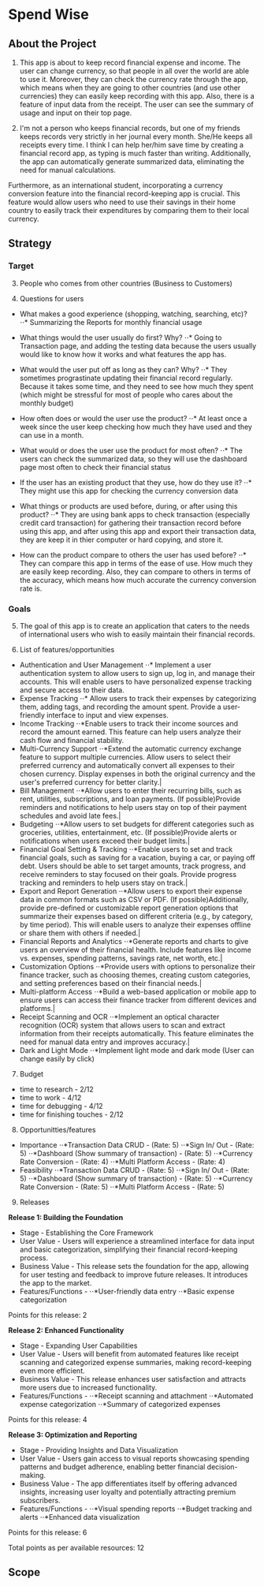 # Spend Wise

## About the Project

1. This app is about to keep record financial expense and income.
   The user can change currency, so that people in all over the world are able to use it.
   Moreover, they can check the currency rate through the app, which means when they are going to other countries (and use other currencies) they can easily keep recording with this app.
   Also, there is a feature of input data from the receipt.
   The user can see the summary of usage and input on their top page.

2. I'm not a person who keeps financial records, but one of my friends keeps records very strictly in her journal every month. She/He keeps all receipts every time. I think I can help her/him save time by creating a financial record app, as typing is much faster than writing. Additionally, the app can automatically generate summarized data, eliminating the need for manual calculations.

Furthermore, as an international student, incorporating a currency conversion feature into the financial record-keeping app is crucial. This feature would allow users who need to use their savings in their home country to easily track their expenditures by comparing them to their local currency.

## Strategy

### Target

3. People who comes from other countries (Business to Customers)

4. Questions for users

- What makes a good experience (shopping, watching, searching, etc)?
  ⋅⋅\* Summarizing the Reports for monthly financial usage

- What things would the user usually do first? Why?
  ⋅⋅\* Going to Transaction page, and adding the testing data because the users usually would like to know how it works and what features the app has.

- What would the user put off as long as they can? Why?
  ⋅⋅\* They sometimes prograstinate updating their financial record regularly. Because it takes some time, and they need to see how much they spent (which might be stressful for most of people who cares about the monthly budget)

- How often does or would the user use the product?
  ⋅⋅\* At least once a week since the user keep checking how much they have used and they can use in a month.

- What would or does the user use the product for most often?
  ⋅⋅\* The users can check the summarized data, so they will use the dashboard page most often to check their financial status

- If the user has an existing product that they use, how do they use it?
  ⋅⋅\* They might use this app for checking the currency conversion data

- What things or products are used before, during, or after using this product?
  ⋅⋅\* They are using bank apps to check transaction (especially credit card transaction) for gathering their transaction record before using this app, and after using this app and export their transaction data, they are keep it in thier computer or hard copying, and store it.

- How can the product compare to others the user has used before?
  ⋅⋅\* They can compare this app in terms of the ease of use. How much they are easily keep recording. Also, they can compare to others in terms of the accuracy, which means how much accurate the currency conversion rate is.

### Goals

5. The goal of this app is to create an application that caters to the needs of international users who wish to easily maintain their financial records.

6. List of features/opportunities

- Authentication and User Management
  ⋅⋅\* Implement a user authentication system to allow users to sign up, log in, and manage their accounts. This will enable users to have personalized expense tracking and secure access to their data.
- Expense Tracking
  ⋅⋅\* Allow users to track their expenses by categorizing them, adding tags, and recording the amount spent. Provide a user-friendly interface to input and view expenses.
- Income Tracking
  ⋅⋅\*Enable users to track their income sources and record the amount earned. This feature can help users analyze their cash flow and financial stability.
- Multi-Currency Support
  ⋅⋅\*Extend the automatic currency exchange feature to support multiple currencies. Allow users to select their preferred currency and automatically convert all expenses to their chosen currency. Display expenses in both the original currency and the user's preferred currency for better clarity.|
- Bill Management
  ⋅⋅\*Allow users to enter their recurring bills, such as rent, utilities, subscriptions, and loan payments. (If possible)Provide reminders and notifications to help users stay on top of their payment schedules and avoid late fees.|
- Budgeting
  ⋅⋅\*Allow users to set budgets for different categories such as groceries, utilities, entertainment, etc. (If possible)Provide alerts or notifications when users exceed their budget limits.|
- Financial Goal Setting & Tracking
  ⋅⋅\*Enable users to set and track financial goals, such as saving for a vacation, buying a car, or paying off debt. Users should be able to set target amounts, track progress, and receive reminders to stay focused on their goals. Provide progress tracking and reminders to help users stay on track.|
- Export and Report Generation
  ⋅⋅\*Allow users to export their expense data in common formats such as CSV or PDF. (If possible)Additionally, provide pre-defined or customizable report generation options that summarize their expenses based on different criteria (e.g., by category, by time period). This will enable users to analyze their expenses offline or share them with others if needed.|
- Financial Reports and Analytics
  ⋅⋅\*Generate reports and charts to give users an overview of their financial health. Include features like income vs. expenses, spending patterns, savings rate, net worth, etc.|
- Customization Options
  ⋅⋅\*Provide users with options to personalize their finance tracker, such as choosing themes, creating custom categories, and setting preferences based on their financial needs.|
- Multi-platform Access
  ⋅⋅\*Build a web-based application or mobile app to ensure users can access their finance tracker from different devices and platforms.|
- Receipt Scanning and OCR
  ⋅⋅\*Implement an optical character recognition (OCR) system that allows users to scan and extract information from their receipts automatically. This feature eliminates the need for manual data entry and improves accuracy.|
- Dark and Light Mode
  ⋅⋅\*Implement light mode and dark mode (User can change easily by click)

7. Budget

- time to research - 2/12
- time to work - 4/12
- time for debugging - 4/12
- time for finishing touches - 2/12

8. Opportunitties/features

- Importance
  ⋅⋅\*Transaction Data CRUD - (Rate: 5)
  ⋅⋅\*Sign In/ Out - (Rate: 5)
  ⋅⋅\*Dashboard (Show summary of transaction) - (Rate: 5)
  ⋅⋅\*Currency Rate Conversion - (Rate: 4)
  ⋅⋅\*Multi Platform Access - (Rate: 4)
- Feasibility
  ⋅⋅\*Transaction Data CRUD - (Rate: 5)
  ⋅⋅\*Sign In/ Out - (Rate: 5)
  ⋅⋅\*Dashboard (Show summary of transaction) - (Rate: 5)
  ⋅⋅\*Currency Rate Conversion - (Rate: 5)
  ⋅⋅\*Multi Platform Access - (Rate: 5)

9. Releases

**Release 1: Building the Foundation**

- Stage - Establishing the Core Framework
- User Value - Users will experience a streamlined interface for data input and basic categorization, simplifying their financial record-keeping process.
- Business Value - This release sets the foundation for the app, allowing for user testing and feedback to improve future releases. It introduces the app to the market.
- Features/Functions -
  ⋅⋅\*User-friendly data entry
  ⋅⋅\*Basic expense categorization

Points for this release: 2

**Release 2: Enhanced Functionality**

- Stage - Expanding User Capabilities
- User Value - Users will benefit from automated features like receipt scanning and categorized expense summaries, making record-keeping even more efficient.
- Business Value - This release enhances user satisfaction and attracts more users due to increased functionality.
- Features/Functions -
  ⋅⋅\*Receipt scanning and attachment
  ⋅⋅\*Automated expense categorization
  ⋅⋅\*Summary of categorized expenses

Points for this release: 4

**Release 3: Optimization and Reporting**

- Stage - Providing Insights and Data Visualization
- User Value - Users gain access to visual reports showcasing spending patterns and budget adherence, enabling better financial decision-making.
- Business Value - The app differentiates itself by offering advanced insights, increasing user loyalty and potentially attracting premium subscribers.
- Features/Functions -
  ⋅⋅\*Visual spending reports
  ⋅⋅\*Budget tracking and alerts
  ⋅⋅\*Enhanced data visualization

Points for this release: 6

Total points as per available resources: 12

## Scope
